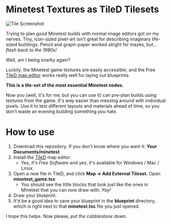 # Minetest Textures as TileD Tilesets

![Tile
Screenshot](https://raw.githubusercontent.com/ptvirgo/minetest_tiles/master/screenshot.png)

Trying to plan good Minetest builds with normal image editors got on my nerves.
Tiny, icon-sized pixel-art isn't great for describing imaginary life-sized
buildings.  Pencil and graph-paper worked alright for mazes, but... *flash back
to the 1980s!*

Wait, am I being snarky again?

Luckily, the Minetest game textures are easily accessible, and the Free [TileD
map editor](http://www.mapeditor.org/) works really well for laying out
blueprints.

**This is a tile-set of the most essential Minetest nodes.**

Now you (well, it's for me, but you can use it) can pre-plan builds using
textures from the game.  It's *way* easier than messing around with individual
pixels.  Use it to test different layouts and materials ahead of time, so you
don't waste an evening building something you hate.

# How to use

1. Download this repository.  If you don't know where you want it: **Your
   Documents/minetest**
2. Install the [TileD](http://www.mapeditor.org/) map editor.
    - Yes, *it's Free Software* and yes, it's available for Windows / Mac /
      Linux.
3. Open a new file in TileD, and click **Map -> Add External Tileset.**  Open
**minetest_game.tsx**
    - You should see the little blocks that look just like the ones in Minetest
      that you can now draw with. *Yay!*
4. Draw your blueprint.
5. It'd be a good idea to save your blueprint in the **blueprint** directory,
   which is right next to that **minetest.tsx** file you just opened.

I hope this helps.  Now please, *put the cobblestone down.*
